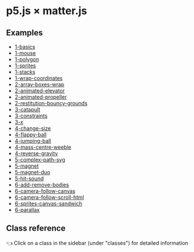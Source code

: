 p5.js × matter.js
=================

## Examples
* [1-basics](https://b-g.github.io/p5-matter-examples/1-basics/)
* [1-mouse](https://b-g.github.io/p5-matter-examples/1-mouse/)
* [1-polygon](https://b-g.github.io/p5-matter-examples/1-polygon/)
* [1-sprites](https://b-g.github.io/p5-matter-examples/1-sprites/)
* [1-stacks](https://b-g.github.io/p5-matter-examples/1-stacks/)
* [1-wrap-coordinates](https://b-g.github.io/p5-matter-examples/1-wrap-coordinates/)
* [2-array-boxes-wrap](https://b-g.github.io/p5-matter-examples/2-array-boxes-wrap/)
* [2-animated-elevator](https://b-g.github.io/p5-matter-examples/2-animated-elevator/)
* [2-animated-propeller](https://b-g.github.io/p5-matter-examples/2-animated-propeller/)
* [2-restitution-bouncy-grounds](https://b-g.github.io/p5-matter-examples/2-restitution-bouncy-grounds/)
* [3-catapult](https://b-g.github.io/p5-matter-examples/3-catapult/)
* [3-constraints](https://b-g.github.io/p5-matter-examples/3-constraints/)
* [3-x](https://b-g.github.io/p5-matter-examples/3-x/)
* [4-change-size](https://b-g.github.io/p5-matter-examples/4-change-size/)
* [4-flappy-ball](https://b-g.github.io/p5-matter-examples/4-flappy-ball/)
* [4-jumping-ball](https://b-g.github.io/p5-matter-examples/4-jumping-ball/)
* [4-mass-centre-weeble](https://b-g.github.io/p5-matter-examples/4-mass-centre-weeble/)
* [4-reverse-gravity](https://b-g.github.io/p5-matter-examples/4-reverse-gravity/)
* [5-complex-path-svg](https://b-g.github.io/p5-matter-examples/5-complex-path-svg/)
* [5-magnet](https://b-g.github.io/p5-matter-examples/5-magnet/)
* [5-magnet-duo](https://b-g.github.io/p5-matter-examples/5-magnet-duo/)
* [5-hit-sound](https://b-g.github.io/p5-matter-examples/5-hit-sound/)
* [6-add-remove-bodies](https://b-g.github.io/p5-matter-examples/6-add-remove-bodies/)
* [6-camera-follow-canvas](https://b-g.github.io/p5-matter-examples/6-camera-follow-canvas/)
* [6-camera-follow-scroll-html](https://b-g.github.io/p5-matter-examples/6-camera-follow-scroll-html/)
* [6-sprites-canvas-sandwich](https://b-g.github.io/p5-matter-examples/6-sprites-canvas-sandwich/)
* [6-parallax](https://b-g.github.io/p5-matter-examples/6-parallax/)

## Class reference
👈 Click on a class in the sidebar (under "classes") for detailed information
